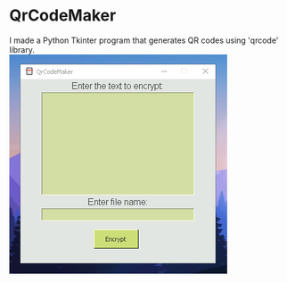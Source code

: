 # QrCodeMaker
I made a Python Tkinter program that generates QR codes using 'qrcode' library.     
![Image alt](https://github.com/Sem-Ir-dev/QrCodeMaker/blob/main/Screenshots/qrcodemaker.png)      
